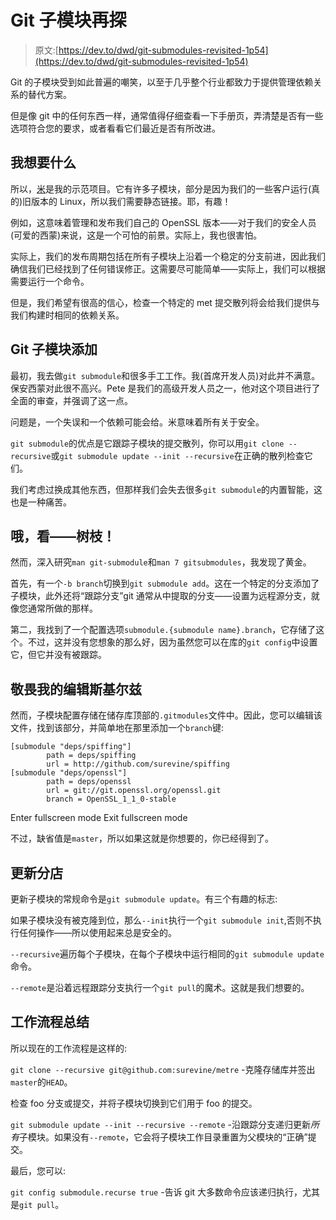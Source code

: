 # Git 子模块再探

> 原文:[https://dev.to/dwd/git-submodules-revisited-1p54](https://dev.to/dwd/git-submodules-revisited-1p54)

Git 的子模块受到如此普遍的嘲笑，以至于几乎整个行业都致力于提供管理依赖关系的替代方案。

但是像 git 中的任何东西一样，通常值得仔细查看一下手册页，弄清楚是否有一些选项符合您的要求，或者看看它们最近是否有所改进。

## 我想要什么

所以，[米](https://github.com/surevine/metre)是我的示范项目。它有许多子模块，部分是因为我们的一些客户运行(真的)旧版本的 Linux，所以我们需要静态链接。耶，有趣！

例如，这意味着管理和发布我们自己的 OpenSSL 版本——对于我们的安全人员(可爱的西蒙)来说，这是一个可怕的前景。实际上，我也很害怕。

实际上，我们的发布周期包括在所有子模块上沿着一个稳定的分支前进，因此我们确信我们已经找到了任何错误修正。这需要尽可能简单——实际上，我们可以根据需要运行一个命令。

但是，我们希望有很高的信心，检查一个特定的 met 提交散列将会给我们提供与我们构建时相同的依赖关系。

## Git 子模块添加

最初，我去做`git submodule`和很多手工工作。我(首席开发人员)对此并不满意。保安西蒙对此很不高兴。Pete 是我们的高级开发人员之一，他对这个项目进行了全面的审查，并强调了这一点。

问题是，一个失误和一个依赖可能会给。米意味着所有关于安全。

`git submodule`的优点是它跟踪子模块的提交散列，你可以用`git clone --recursive`或`git submodule update --init --recursive`在正确的散列检查它们。

我们考虑过换成其他东西，但那样我们会失去很多`git submodule`的内置智能，这也是一种痛苦。

## 哦，看——树枝！

然而，深入研究`man git-submodule`和`man 7 gitsubmodules`，我发现了黄金。

首先，有一个`-b branch`切换到`git submodule add`。这在一个特定的分支添加了子模块，此外还将“跟踪分支”git 通常从中提取的分支——设置为远程源分支，就像您通常所做的那样。

第二，我找到了一个配置选项`submodule.{submodule name}.branch`，它存储了这个。不过，这并没有您想象的那么好，因为虽然您可以在库的`git config`中设置它，但它并没有被跟踪。

## 敬畏我的编辑斯基尔兹

然而，子模块配置存储在储存库顶部的`.gitmodules`文件中。因此，您可以编辑该文件，找到该部分，并简单地在那里添加一个`branch`键:

```
[submodule "deps/spiffing"]
        path = deps/spiffing
        url = http://github.com/surevine/spiffing
[submodule "deps/openssl"]
        path = deps/openssl
        url = git://git.openssl.org/openssl.git
        branch = OpenSSL_1_1_0-stable 
```

Enter fullscreen mode Exit fullscreen mode

不过，缺省值是`master`，所以如果这就是你想要的，你已经得到了。

## 更新分店

更新子模块的常规命令是`git submodule update`。有三个有趣的标志:

如果子模块没有被克隆到位，那么`--init`执行一个`git submodule init`,否则不执行任何操作——所以使用起来总是安全的。

`--recursive`遍历每个子模块，在每个子模块中运行相同的`git submodule update`命令。

`--remote`是沿着远程跟踪分支执行一个`git pull`的魔术。这就是我们想要的。

## 工作流程总结

所以现在的工作流程是这样的:

`git clone --recursive git@github.com:surevine/metre` -克隆存储库并签出`master`的`HEAD`。

检查 foo 分支或提交，并将子模块切换到它们用于 foo 的提交。

`git submodule update --init --recursive --remote` -沿跟踪分支递归更新*所有*子模块。如果没有`--remote`，它会将子模块工作目录重置为父模块的“正确”提交。

最后，您可以:

`git config submodule.recurse true` -告诉 git 大多数命令应该递归执行，尤其是`git pull`。
